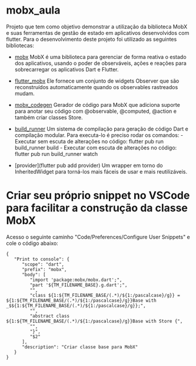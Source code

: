 # mobx_aula
Projeto que tem como objetivo demonstrar a utilização da biblioteca MobX e suas ferramentas de gestão de estado em aplicativos desenvolvidos com flutter.
Para o desenvolvimento deste projeto foi utilizado as seguintes bibliotecas:

- [mobx](https://pub.dev/packages/mobx/install)
   MobX é uma biblioteca para gerenciar de forma reativa o estado dos aplicativos, usando o poder de observáveis, ações e reações para sobrecarregar os aplicativos Dart e Flutter.

- [flutter_mobx](https://pub.dev/packages/flutter_mobx/install)
   Ele fornece um conjunto de widgets Observer que são reconstruídos automaticamente quando os observables rastreados mudam.

- [mobx_codegen](https://pub.dev/packages/mobx_codegen)
   Gerador de código para MobX que adiciona suporte para anotar seu código com @observable, @computed, @action e também criar classes Store.
   
- [build_runner](https://pub.dev/packages/build_runner/install)
   Um sistema de compilação para geração de código Dart e compilação modular.
   Para executa-lo é preciso rodar os comandos:
      - Executar sem escuta de alterações no código: flutter pub run build_runner build
      - Executar com escuta de alterações no código: flutter pub run build_runner watch

- [provider](flutter pub add provider)
   Um wrapper em torno do InheritedWidget para torná-los mais fáceis de usar e mais reutilizáveis.


# Criar seu próprio snippet no VSCode para facilitar a construção da classe MobX
   Acesso o seguinte caminho "Code/Preferences/Configure User Snippets" e cole o código abaixo:

   ```code
   {
      "Print to console": {
         "scope": "dart",
         "prefix": "mobx",
         "body": [
            "import 'package:mobx/mobx.dart';",
            "part '${TM_FILENAME_BASE}.g.dart';",
            "",
            "class ${1:${TM_FILENAME_BASE/(.*)/${1:/pascalcase}/g}} = ${1:${TM_FILENAME_BASE/(.*)/${1:/pascalcase}/g}}Base with _$${1:${TM_FILENAME_BASE/(.*)/${1:/pascalcase}/g}};",
            "",
            "abstract class ${1:${TM_FILENAME_BASE/(.*)/${1:/pascalcase}/g}}Base with Store {",
            "",
            "}",
            "$2"
         ],
         "description": "Criar classe base para MobX"
      }
   }

